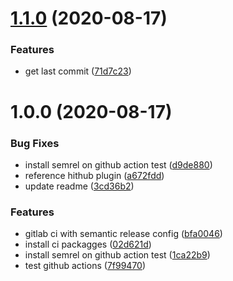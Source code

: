 # [1.1.0](https://github.com/mpielvitori/semantic-release-usage/compare/v1.0.0...v1.1.0) (2020-08-17)


### Features

* get last commit ([71d7c23](https://github.com/mpielvitori/semantic-release-usage/commit/71d7c23682b289e8631fee3ae055f6573d69e4b6))

# 1.0.0 (2020-08-17)


### Bug Fixes

* install semrel on github action test ([d9de880](https://github.com/mpielvitori/semantic-release-usage/commit/d9de88089d07236ef0c1a9dc236f431a4070142f))
* reference hithub plugin ([a672fdd](https://github.com/mpielvitori/semantic-release-usage/commit/a672fdd93da1b9dbf317104ab5489fdae41f0bdc))
* update readme ([3cd36b2](https://github.com/mpielvitori/semantic-release-usage/commit/3cd36b248c9e345a83ac9e63673ba378d1983f8f))


### Features

* gitlab ci with semantic release config ([bfa0046](https://github.com/mpielvitori/semantic-release-usage/commit/bfa0046c98199c884fa95001e005dc90e5971b45))
* install ci packagges ([02d621d](https://github.com/mpielvitori/semantic-release-usage/commit/02d621d34fe38ca14f557ebe6814ddfe5f1f0d73))
* install semrel on github action test ([1ca22b9](https://github.com/mpielvitori/semantic-release-usage/commit/1ca22b92478dc1026184a88cd9dc3c3bf83d6763))
* test github actions ([7f99470](https://github.com/mpielvitori/semantic-release-usage/commit/7f99470432f8576109a632712a0bb8712c191ac5))
